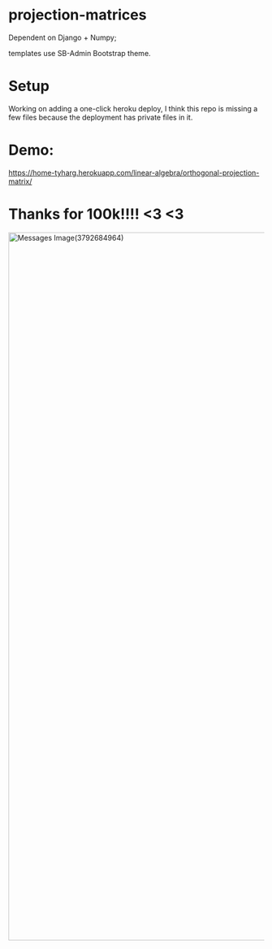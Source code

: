 # projection-matrices

Dependent on Django + Numpy;

templates use SB-Admin Bootstrap theme.

# Setup
Working on adding a one-click heroku deploy, I think this repo is missing a few files because the deployment has private files in it.

# Demo:

https://home-tyharg.herokuapp.com/linear-algebra/orthogonal-projection-matrix/

# Thanks for 100k!!!! <3  <3
<img width="1393" alt="Messages Image(3792684964)" src="https://user-images.githubusercontent.com/2886930/220967544-ce28e86c-9959-4c7b-b3ab-d28b03e6ad16.png">

